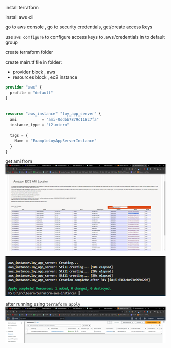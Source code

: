 install terraform

install aws cli

go to aws console , go to security credentials, get/create access keys

use `aws configure` to configure access keys to .aws/credentials in to default group

create terraform folder

create main.tf file in folder:

- provider block , aws
- resources block , ec2 instance

```tf
provider "aws" {
  profile = "default"
}


resource "aws_instance" "loy_app_server" {
  ami           = "ami-0ddbb7879c118c7fa"
  instance_type = "t2.micro"

  tags = {
    Name = "ExampleLoyAppServerInstance"
  }
}
```

get ami from ![alt text](image.png)

![alt text](image-3.png)

after running using `terraform apply` ![alt text](image-2.png)
